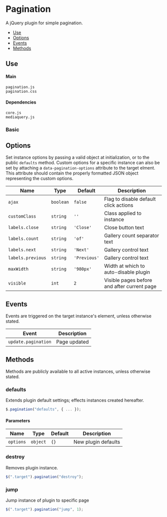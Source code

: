 # Pagination

A jQuery plugin for simple pagination.

* [Use](#use)
* [Options](#options)
* [Events](#events)
* [Methods](#methods)

## Use 

#### Main

```markup
pagination.js
pagination.css
```

#### Dependencies

```markup
core.js
mediaquery.js
```

### Basic



## Options

Set instance options by passing a valid object at initialization, or to the public `defaults` method. Custom options for a specific instance can also be set by attaching a `data-pagination-options` attribute to the target elment. This attribute should contain the properly formatted JSON object representing the custom options.

| Name | Type | Default | Description |
| --- | --- | --- | --- |
| `ajax` | `boolean` | `false` | Flag to disable default click actions |
| `customClass` | `string` | `''` | Class applied to instance |
| `labels.close` | `string` | `'Close'` | Close button text |
| `labels.count` | `string` | `'of'` | Gallery count separator text |
| `labels.next` | `string` | `'Next'` | Gallery control text |
| `labels.previous` | `string` | `'Previous'` | Gallery control text |
| `maxWidth` | `string` | `'980px'` | Width at which to auto-disable plugin |
| `visible` | `int` | `2` | Visible pages before and after current page |

## Events

Events are triggered on the target instance's element, unless otherwise stated.

| Event | Description |
| --- | --- |
| `update.pagination` | Page updated |

## Methods

Methods are publicly available to all active instances, unless otherwise stated.

### defaults

Extends plugin default settings; effects instances created hereafter.

```javascript
$.pagination("defaults", { ... });
```

#### Parameters

| Name | Type | Default | Description |
| --- | --- | --- | --- |
| `options` | `object` | `{}` | New plugin defaults |

### destroy

Removes plugin instance.

```javascript
$(".target").pagination("destroy");
```

### jump

Jump instance of plugin to specific page

```javascript
$(".target").pagination("jump", 1);
```

